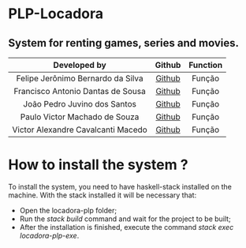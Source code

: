 # PLP-Locadora
System for renting games, series and movies.
----------
| Developed by | Github| Function|
:--: | :--: | :--:
|Felipe Jerônimo Bernardo da Silva | [Github]()| Função
|Francisco Antonio Dantas de Sousa| [Github](https://github.com/franciscodantas)| Função
|João Pedro Juvino dos Santos| [Github](https://github.com/joao-juvino)|Função
|Paulo Victor Machado de Souza| [Github]()|Função
|Victor Alexandre Cavalcanti Macedo| [Github](https://github.com/AlexWasHeree)| Função

# How to install the system ?

To install the system, you need to have haskell-stack installed on the machine.
With the stack installed it will be necessary that:
- Open the locadora-plp folder;
- Run the *stack build* command and wait for the project to be built;
- After the installation is finished, execute the command *stack exec locadora-plp-exe*.
